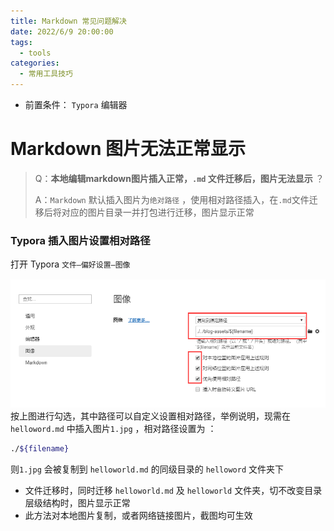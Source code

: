 ```yaml
---
title: Markdown 常见问题解决
date: 2022/6/9 20:00:00
tags: 
  - tools
categories: 
  - 常用工具技巧
---
```


- 前置条件： `Typora` 编辑器

# Markdown 图片无法正常显示

> Q：**本地编辑markdown图片插入正常，`.md` 文件迁移后，图片无法显示** ？
>
> A：`Markdown` 默认插入图片为`绝对路径` ，使用相对路径插入，在`.md`文件迁移后将对应的图片目录一并打包进行迁移，图片显示正常

### Typora 插入图片设置相对路径

打开 Typora `文件—偏好设置—图像` 

![1654585705573](../blog-assets/Markdown使用技巧/1654585705573.png)
按上图进行勾选，其中路径可以自定义设置相对路径，举例说明，现需在 `helloword.md` 中插入图片`1.jpg` ，相对路径设置为 ：

```bash
./${filename}
```

则`1.jpg` 会被复制到 `helloworld.md` 的同级目录的 `helloword` 文件夹下

- 文件迁移时，同时迁移 `helloworld.md` 及 `helloworld` 文件夹，切不改变目录层级结构时，图片显示正常
- 此方法对本地图片复制，或者网络链接图片，截图均可生效